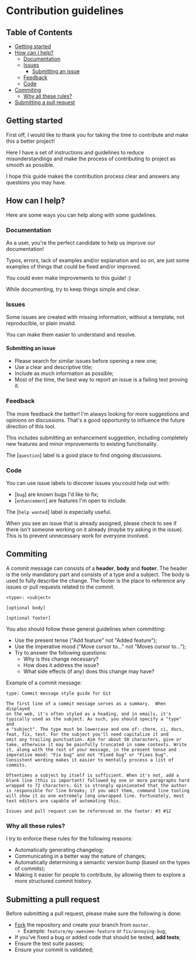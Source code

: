 # Contribution guidelines

## Table of Contents

- [Getting started](#getting-started)
- [How can I help?](#how-can-i-help)
  - [Documentation](#documentation)
  - [Issues](#issues)
    - [Submitting an issue](#submitting-an-issue)
  - [Feedback](#feedback)
  - [Code](#code)    
- [Commiting](#commiting)
  - [Why all these rules?](#why-all-these-rules)
- [Submitting a pull request](#submitting-a-pull-request)

## Getting started

First off, I would like to thank you for taking the time to contribute and make this a better project!

Here I have a set of instructions and guidelines to reduce misunderstandings and make the process of contributing to project as smooth as possible.

I hope this guide makes the contribution process clear and answers any questions you may have.

## How can I help?

Here are some ways you can help along with some guidelines.

### Documentation

As a user, you're the perfect candidate to help us improve our documentation!

Typos, errors, lack of examples and/or explanation and so on, are just some examples of things that could be fixed and/or improved.

You could even make improvements to this guide! :)

While documenting, try to keep things simple and clear.

### Issues

Some issues are created with missing information, without a template, not reproducible, or plain
invalid.

You can make them easier to understand and resolve.

#### Submitting an issue

- Please search for similar issues before opening a new one;
- Use a clear and descriptive title;
- Include as much information as possible;
- Most of the time, the best way to report an issue is a failing test proving it.

### Feedback

The more feedback the better! I'm always looking for more suggestions and opinions on discussions. That's a good opportunity to influence the future direction of this tool.

This includes submitting an enhancement suggestion, including completely new features and minor improvements to existing functionality.

The [`question`] label is a good place to find ongoing discussions.

### Code

You can use issue labels to discover issues you could help out with:

- [`bug`] are known bugs I'd like to fix;
- [`enhancement`] are features I'm open to include.

The [`help wanted`] label is especially useful.

When you see an issue that is already assigned, please check to see if there isn't someone working on it already (maybe try asking in the issue). This is to prevent unnecessary work for everyone involved.

## Commiting

A commit message can consists of a **header**, **body** and **footer**. The header is the only mandatory part and consists of a type and a subject. The body is used to fully describe the change. The footer is the place to reference any issues or pull requests related to the commit.

```
<type>: <subject>

[optional body]

[optional footer]
```

You also should follow these general guidelines when committing:

- Use the present tense ("Add feature" not "Added feature");
- Use the imperative mood ("Move cursor to..." not "Moves cursor to...");
- Try to answer the following questions:
  - Why is this change necessary?
  - How does it address the issue?
  - What side effects (if any) does this change may have?

Example of a commit message:

```
type: Commit message style guide for Git

The first line of a commit message serves as a summary.  When displayed
on the web, it's often styled as a heading, and in emails, it's
typically used as the subject. As such, you should specify a "type" and
a "subject". The type must be lowercase and one of: chore, ci, docs,
feat, fix, test. For the subject you'll need capitalize it and
omit any trailing punctuation. Aim for about 50 characters, give or
take, otherwise it may be painfully truncated in some contexts. Write
it, along with the rest of your message, in the present tense and
imperative mood: "Fix bug" and not "Fixed bug" or "Fixes bug".
Consistent wording makes it easier to mentally process a list of
commits.

Oftentimes a subject by itself is sufficient. When it's not, add a
blank line (this is important) followed by one or more paragraphs hard
wrapped to 72 characters. Git is strongly opinionated that the author
is responsible for line breaks; if you omit them, command line tooling
will show it as one extremely long unwrapped line. Fortunately, most
text editors are capable of automating this.

Issues and pull request can be referenced on the footer: #3 #12
```

### Why all these rules?

I try to enforce these rules for the following reasons:

- Automatically generating changelog;
- Communicating in a better way the nature of changes;
- Automatically determining a semantic version bump (based on the types of commits);
- Making it easier for people to contribute, by allowing them to explore a more structured commit history.

## Submitting a pull request

Before submitting a pull request, please make sure the following is done:

- [Fork](https://help.github.com/en/articles/fork-a-repo) the repository and create your branch from `master`.
  - Example: `feature/my-awesome-feature` or `fix/annoying-bug`;
- If you’ve fixed a bug or added code that should be tested, **add tests**;
- Ensure the test suite passes;
- Ensure your commit is validated;